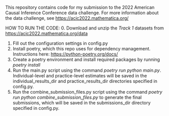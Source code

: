 This repository contains code for my submission to the 2022 American Causal Inference Conference data challenge.
For more information about the data challenge, see https://acic2022.mathematica.org/

HOW TO RUN THE CODE:
0. Download and unzip the *Track 1* datasets from https://acic2022.mathematica.org/data
1. Fill out the configuration settings in config.py
2. Install poetry, which this repo uses for dependency management.  Instructions here: https://python-poetry.org/docs/   
3. Create a poetry environment and install required packages by running *poetry install*
4. Run the main.py script using the command *poetry run python main.py*.  Individual-level and practice-level estimates will be saved in the individual_results_dir and practice_results_dir directories specified in config.py.  
5. Run the combine_submission_files.py script using the command *poetry run python combine_submission_files.py* to generate the final submissions, which will be saved in the submissions_dir directory specified in config.py.
